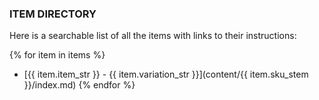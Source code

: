 ### ITEM DIRECTORY

Here is a searchable list of all the items with links to their instructions:

{% for item in items %}
- [{{ item.item_str }} - {{ item.variation_str }}](content/{{ item.sku_stem }}/index.md)
{% endfor %}
